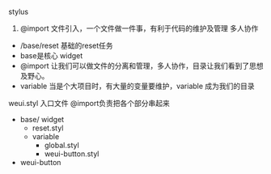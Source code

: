 stylus 
1. @import 文件引入，一个文件做一件事，有利于代码的维护及管理 多人协作
- /base/reset 基础的reset任务
- base是核心 widget 
- @import 让我们可以做文件的分离和管理，多人协作，目录让我们看到了思想及野心。
- variable 当是个大项目时，有大量的变量要维护，variable 成为我们的目录 

weui.styl 入口文件 @import负责把各个部分串起来
- base/ widget 
  - reset.styl
  - variable
    - global.styl
    - weui-button.styl
- weui-button
